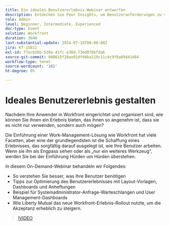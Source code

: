 ```yaml
---
title: Ein ideales Benutzererlebnis-Webinar entwerfen
description: Entdecken Sie Peer Insights, um Benutzeranforderungen zu verstehen, Erlebnisse mit Vorlagen und Dashboards zu optimieren, Anfragen zu verwalten und vom Workfront-Erfolg von Liberty Mutual zu lernen.
role: Admin
level: Beginner, Intermediate, Experienced
doc-type: Event
solution: Workfront
duration: 3640
last-substantial-update: 2024-07-16T00:00:00Z
jira: KT-15811
exl-id: f7acb26b-528a-41fc-a38d-73ed078bfda6
source-git-commit: 088615f28aa91dfd4ba119c11c4c9f8a89441d84
workflow-type: tm+mt
source-wordcount: '162'
ht-degree: 0%

---
```


# Ideales Benutzererlebnis gestalten

Nachdem Ihre Anwender in Workfront eingerichtet und organisiert sind, wie können Sie ihnen ein Erlebnis bieten, das ihnen so angenehm ist, dass sie es nicht nur verwenden, sondern auch mögen?

Die Einführung einer Work-Management-Lösung wie Workfront hat viele Facetten, aber eine der grundlegendsten ist die Schaffung eines Erlebnisses, das sorgfältig darauf ausgelegt ist, wie Ihre Benutzer arbeiten. Wenn sie ihn als Engpass sehen oder als „nur ein weiteres Werkzeug“, werden Sie bei der Einführung Hürden um Hürden überstehen.

In diesem On-Demand-Webinar behandeln wir Folgendes:

* So verstehen Sie besser, was Ihre Benutzer benötigen
* Tipps zur Optimierung des Benutzererlebnisses mit Layout-Vorlagen, Dashboards und Anheftungen
* Beispiel für Systemadministrator-Anfrage-Warteschlangen und User Management-Dashboards
* Wie Liberty Mutual das neue Workfront-Erlebnis-Rollout nutzte, um die Akzeptanz erheblich zu steigern.

>[!VIDEO](https://video.tv.adobe.com/v/3431005/?learn=on)
